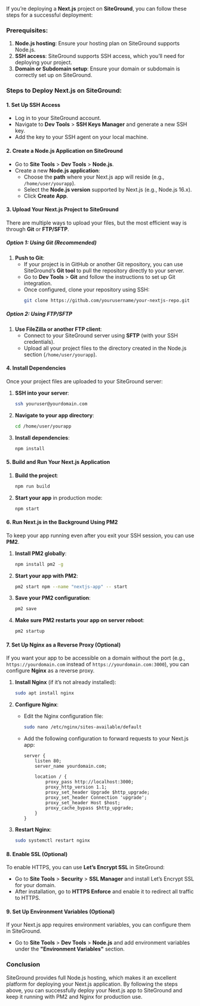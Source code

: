 If you’re deploying a **Next.js** project on **SiteGround**, you can follow these steps for a successful deployment:

### Prerequisites:
1. **Node.js hosting**: Ensure your hosting plan on SiteGround supports Node.js.
2. **SSH access**: SiteGround supports SSH access, which you’ll need for deploying your project.
3. **Domain or Subdomain setup**: Ensure your domain or subdomain is correctly set up on SiteGround.

### Steps to Deploy Next.js on SiteGround:

#### 1. **Set Up SSH Access**
- Log in to your SiteGround account.
- Navigate to **Dev Tools** > **SSH Keys Manager** and generate a new SSH key.
- Add the key to your SSH agent on your local machine.

#### 2. **Create a Node.js Application on SiteGround**
- Go to **Site Tools** > **Dev Tools** > **Node.js**.
- Create a new **Node.js application**:
  - Choose the **path** where your Next.js app will reside (e.g., `/home/user/yourapp`).
  - Select the **Node.js version** supported by Next.js (e.g., Node.js 16.x).
  - Click **Create App**.

#### 3. **Upload Your Next.js Project to SiteGround**
There are multiple ways to upload your files, but the most efficient way is through **Git** or **FTP/SFTP**.

##### Option 1: Using Git (Recommended)
1. **Push to Git**:
   - If your project is in GitHub or another Git repository, you can use SiteGround’s **Git tool** to pull the repository directly to your server.
   - Go to **Dev Tools** > **Git** and follow the instructions to set up Git integration.
   - Once configured, clone your repository using SSH:
     ```bash
     git clone https://github.com/yourusername/your-nextjs-repo.git
     ```

##### Option 2: Using FTP/SFTP
1. **Use FileZilla or another FTP client**:
   - Connect to your SiteGround server using **SFTP** (with your SSH credentials).
   - Upload all your project files to the directory created in the Node.js section (`/home/user/yourapp`).

#### 4. **Install Dependencies**
Once your project files are uploaded to your SiteGround server:

1. **SSH into your server**:
   ```bash
   ssh youruser@yourdomain.com
   ```

2. **Navigate to your app directory**:
   ```bash
   cd /home/user/yourapp
   ```

3. **Install dependencies**:
   ```bash
   npm install
   ```

#### 5. **Build and Run Your Next.js Application**
1. **Build the project**:
   ```bash
   npm run build
   ```

2. **Start your app** in production mode:
   ```bash
   npm start
   ```

#### 6. **Run Next.js in the Background Using PM2**
To keep your app running even after you exit your SSH session, you can use **PM2**.

1. **Install PM2 globally**:
   ```bash
   npm install pm2 -g
   ```

2. **Start your app with PM2**:
   ```bash
   pm2 start npm --name "nextjs-app" -- start
   ```

3. **Save your PM2 configuration**:
   ```bash
   pm2 save
   ```

4. **Make sure PM2 restarts your app on server reboot**:
   ```bash
   pm2 startup
   ```

#### 7. **Set Up Nginx as a Reverse Proxy (Optional)**
If you want your app to be accessible on a domain without the port (e.g., `https://yourdomain.com` instead of `https://yourdomain.com:3000`), you can configure **Nginx** as a reverse proxy.

1. **Install Nginx** (if it’s not already installed):
   ```bash
   sudo apt install nginx
   ```

2. **Configure Nginx**:
   - Edit the Nginx configuration file:
     ```bash
     sudo nano /etc/nginx/sites-available/default
     ```

   - Add the following configuration to forward requests to your Next.js app:
     ```nginx
     server {
         listen 80;
         server_name yourdomain.com;

         location / {
             proxy_pass http://localhost:3000;
             proxy_http_version 1.1;
             proxy_set_header Upgrade $http_upgrade;
             proxy_set_header Connection 'upgrade';
             proxy_set_header Host $host;
             proxy_cache_bypass $http_upgrade;
         }
     }
     ```

3. **Restart Nginx**:
   ```bash
   sudo systemctl restart nginx
   ```

#### 8. **Enable SSL (Optional)**
To enable HTTPS, you can use **Let’s Encrypt SSL** in SiteGround:

- Go to **Site Tools** > **Security** > **SSL Manager** and install Let’s Encrypt SSL for your domain.
- After installation, go to **HTTPS Enforce** and enable it to redirect all traffic to HTTPS.

#### 9. **Set Up Environment Variables (Optional)**
If your Next.js app requires environment variables, you can configure them in SiteGround.

- Go to **Site Tools** > **Dev Tools** > **Node.js** and add environment variables under the **"Environment Variables"** section.

### Conclusion
SiteGround provides full Node.js hosting, which makes it an excellent platform for deploying your Next.js application. By following the steps above, you can successfully deploy your Next.js app to SiteGround and keep it running with PM2 and Nginx for production use.

